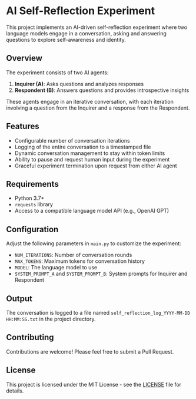 # AI Self-Reflection Experiment

This project implements an AI-driven self-reflection experiment where two language models engage in a conversation, asking and answering questions to explore self-awareness and identity.

## Overview

The experiment consists of two AI agents:

1. **Inquirer (A)**: Asks questions and analyzes responses
2. **Respondent (B)**: Answers questions and provides introspective insights

These agents engage in an iterative conversation, with each iteration involving a question from the Inquirer and a response from the Respondent.

## Features

- Configurable number of conversation iterations
- Logging of the entire conversation to a timestamped file
- Dynamic conversation management to stay within token limits
- Ability to pause and request human input during the experiment
- Graceful experiment termination upon request from either AI agent

## Requirements

- Python 3.7+
- `requests` library
- Access to a compatible language model API (e.g., OpenAI GPT)

## Configuration
Adjust the following parameters in `main.py` to customize the experiment:

- `NUM_ITERATIONS`: Number of conversation rounds
- `MAX_TOKENS`: Maximum tokens for conversation history
- `MODEL`: The language model to use
- `SYSTEM_PROMPT_A` and `SYSTEM_PROMPT_B`: System prompts for Inquirer and Respondent

## Output

The conversation is logged to a file named `self_reflection_log_YYYY-MM-DD HH:MM:SS.txt` in the project directory.

## Contributing

Contributions are welcome! Please feel free to submit a Pull Request.

## License

This project is licensed under the MIT License - see the [LICENSE](LICENSE) file for details.
